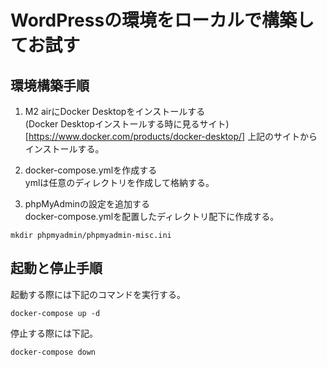 # WordPressの環境をローカルで構築してお試す
## 環境構築手順
1. M2 airにDocker Desktopをインストールする  
(Docker Desktopインストールする時に見るサイト)[https://www.docker.com/products/docker-desktop/]
上記のサイトからインストールする。

1. docker-compose.ymlを作成する  
ymlは任意のディレクトリを作成して格納する。
1. phpMyAdminの設定を追加する  
docker-compose.ymlを配置したディレクトリ配下に作成する。
```
mkdir phpmyadmin/phpmyadmin-misc.ini
```

## 起動と停止手順
起動する際には下記のコマンドを実行する。
```
docker-compose up -d
```

停止する際には下記。
```
docker-compose down
```
